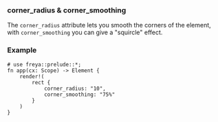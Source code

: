 ### corner_radius & corner_smoothing

The `corner_radius` attribute lets you smooth the corners of the element, with `corner_smoothing` you can give a "squircle" effect.

### Example

```rust, no_run
# use freya::prelude::*;
fn app(cx: Scope) -> Element {
    render!(
        rect {
            corner_radius: "10",
            corner_smoothing: "75%"
        }
    )
}
```